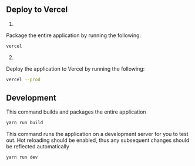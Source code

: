 ## Deploy to Vercel 

1. 

Package the entire application by running the following: 
```bash
vercel
```

2. 

Deploy the application to Vercel by running the following: 
```bash
vercel --prod
```


## Development

This command builds and packages the entire application 
```bash
yarn run build
```


This command runs the application on a development server for you to test out. Hot reloading should be enabled, thus any subsequent changes should 
be reflected automatically 
```bash
yarn run dev
```


